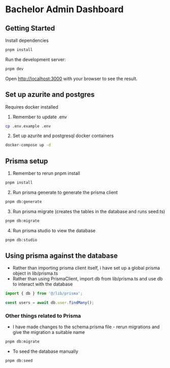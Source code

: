 # Bachelor Admin Dashboard

## Getting Started

Install dependencies

```bash
pnpm install
```

Run the development server:

```bash
pnpm dev
```

Open [http://localhost:3000](http://localhost:3000) with your browser to see the result.

## Set up azurite and postgres

Requires docker installed

1. Remember to update .env

```bash
cp .env.example .env
```

2. Set up azurite and postgresql docker containers

```bash
docker-compose up -d
```

## Prisma setup

1. Remember to rerun pnpm install

```bash
pnpm install
```

2. Run prisma generate to generate the prisma client

```bash
pnpm db:generate
```

3. Run prisma migrate (creates the tables in the database and runs seed.ts)

```bash
pnpm db:migrate
```

4. Run prisma studio to view the database

```bash
pnpm db:studio
```

## Using prisma against the database

- Rather than importing prisma client itself, i have set up a global prisma object in lib/prisma.ts
- Rather than using PrismaClient, import db from lib/prisma.ts and use db to interact with the database

```typescript
import { db } from '@/lib/prisma';

const users = await db.user.findMany();
```

### Other things related to Prisma

- I have made changes to the schema.prisma file - rerun migrations and give the migration a suitable name

```bash
pnpm db:migrate
```

- To seed the database manually

```bash
pnpm db:seed
```
